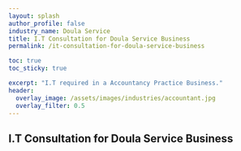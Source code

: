 ```yaml
---
layout: splash 
author_profile: false 
industry_name: Doula Service
title: I.T Consultation for Doula Service Business
permalink: /it-consultation-for-doula-service-business

toc: true
toc_sticky: true

excerpt: "I.T required in a Accountancy Practice Business."
header:
  overlay_image: /assets/images/industries/accountant.jpg
  overlay_filter: 0.5 
---
```


## I.T Consultation for Doula Service Business